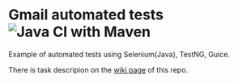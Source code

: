 # Gmail automated tests ![Java CI with Maven](https://github.com/ikonovi/se_tests_gmail/workflows/Java%20CI%20with%20Maven/badge.svg?branch=develop)

Example of automated tests using Selenium(Java), TestNG, Guice.

There is task descripion on the [wiki page]( https://github.com/ikonovi/se_tests_gmail/wiki/%D0%A2%D0%B5%D1%81%D1%82%D0%BE%D0%B2%D0%BE%D0%B5_%D0%B7%D0%B0%D0%B4%D0%B0%D0%BD%D0%B8%D0%B5_%D0%B0%D0%B2%D1%82%D0%BE%D0%BC%D0%B0%D1%82%D0%B8%D0%B7%D0%B0%D1%86%D0%B8%D1%8F.docx) of this repo.


